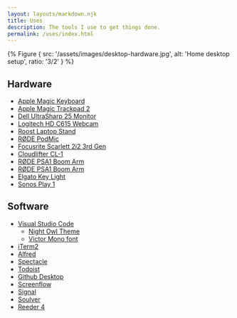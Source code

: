 ```yaml
---
layout: layouts/markdown.njk
title: Uses
description: The tools I use to get things done.
permalink: /uses/index.html
---
```


{% Figure {
  src: '/assets/images/desktop-hardware.jpg',
  alt: 'Home desktop setup',
  ratio: '3/2'
} %}

## Hardware

- [Apple Magic Keyboard](https://amzn.to/2u8ZFDY)
- [Apple Magic Trackpad 2](https://amzn.to/2RrIjKs)
- [Dell UltraSharp 25 Monitor](https://amzn.to/2RsOZIq)
- [Logitech HD C615 Webcam](https://amzn.to/376HZYf)
- [Roost Laptop Stand](https://amzn.to/2R6L9Wr)
- [RØDE PodMic](https://amzn.to/2G192Zd)
- [Focusrite Scarlett 2i2 3rd Gen](https://amzn.to/2uaQvqv)
- [Cloudlifter CL-1](https://amzn.to/37vAV7P)
- [RØDE PSA1 Boom Arm](https://amzn.to/369XHQR)
- [RØDE PSA1 Boom Arm](https://amzn.to/369XHQR)
- [Elgato Key Light](https://amzn.to/2G2dV47)
- [Sonos Play 1](https://amzn.to/2uTAtSb)

## Software

- [Visual Studio Code](https://code.visualstudio.com/)
  - [Night Owl Theme](https://github.com/sdras/night-owl-vscode-theme)
  - [Victor Mono font](https://rubjo.github.io/victor-mono/)
- [iTerm2](https://iterm2.com/)
- [Alfred](https://www.alfredapp.com/)
- [Spectacle](https://www.spectacleapp.com/)
- [Todoist](https://todoist.com/r/alex_carpenter_dpslyf)
- [Github Desktop](https://desktop.github.com/)
- [Screenflow](https://www.telestream.net/screenflow/overview.htm)
- [Signal](https://signal.org/)
- [Soulver](https://soulver.app/)
- [Reeder 4](https://www.reederapp.com/)
